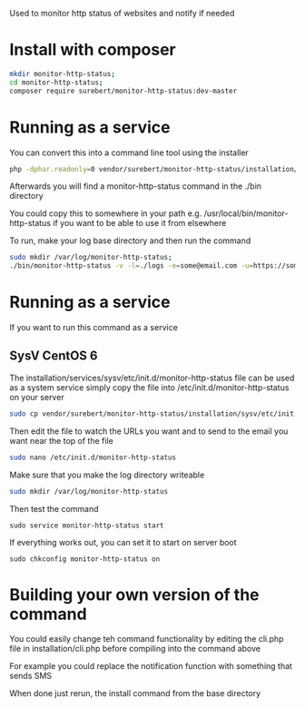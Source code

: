 Used to monitor http status of websites and notify if needed

# Install with composer
```bash
mkdir monitor-http-status;
cd monitor-http-status;
composer require surebert/monitor-http-status:dev-master
```

# Running as a service
You can convert this into a command line tool using the installer

```bash
php -dphar.readonly=0 vendor/surebert/monitor-http-status/installation/install.php
```

Afterwards you will find a monitor-http-status command in the ./bin directory

You could copy this to somewhere in your path e.g. /usr/local/bin/monitor-http-status
 if you want to be able to use it from elsewhere

To run, make your log base directory and then run the command
```bash
sudo mkdir /var/log/monitor-http-status;
./bin/monitor-http-status -v -l=./logs -e=some@email.com -u=https://somesite.com,https://some-other.com
```

# Running as a service
If you want to run this command as a service 

## SysV CentOS 6
The installation/services/sysv/etc/init.d/monitor-http-status file can be used as a system service
simply copy the file into /etc/init.d/monitor-http-status on your server

```bash
sudo cp vendor/surebert/monitor-http-status/installation/sysv/etc/init.d/monitor-http-status /etc/init.d/
```

Then edit the file to watch the URLs you want and to send to the email you want near the top of the file
```bash
sudo nano /etc/init.d/monitor-http-status
```

Make sure that you make the log directory writeable
```bash
sudo mkdir /var/log/monitor-http-status
```

Then test the command 
```
sudo service monitor-http-status start
```

If everything works out, you can set it to start on server boot
```
sudo chkconfig monitor-http-status on
```

# Building your own version of the command

You could easily change teh command functionality by editing the cli.php file
in installation/cli.php before compiling into the command above

For example you could replace the notification function with something that sends SMS

When done just rerun, the install command from the base directory